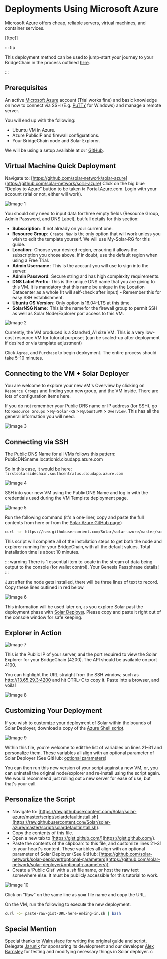 # Deployments Using Microsoft Azure

Microsoft Azure offers cheap, reliable servers, virtual machines, and container services.

[[toc]]

::: tip

This deployment method can be used to jump-start your journey to your BridgeChain in the process outlined [here](/deployer/deployer.html).

:::

## Prerequisites

An active [Microsoft Azure](https://azure.microsoft.com/en-us/) account (Trial works fine) and basic knowledge on how to connect via SSH (E.g. [PuTTY](https://www.putty.org/) for Windows) and manage a remote server.

You will end up with the following:

- Ubuntu VM in Azure.
- Azure PublicIP and firewall configurations.
- Your BridgeChain node and Solar Explorer.

We will be using a setup available at our [GitHub](https://github.com/solar-network/solar-azure).

## Virtual Machine Quick Deployment

Navigate to: [https://github.com/solar-network/solar-azure](https://github.com/solar-network/solar-azure)
Click on the big blue “Deploy to Azure” button to be taken to Portal.Azure.com. Login with your account (trial or not, either will work).

![Image 1](./assets/setup-with-azure/1.jpeg)

You should only need to input data for three empty fields (Resource Group, Admin Password, and DNS Label), but full details for this section:

- **Subscription** : If not already on your current one.
- **Resource Group** :  `Create New` is the only option that will work unless you wish to edit the template yourself. We will use My-Solar-RG for this guide.
- **Location** :  Choose your desired region, ensuring it allows the subscription you chose above. If in doubt, use the default region when using a Free Trial.
- **Admin Username** :  This is the account you will use to sign into the server.
- **Admin Password**:  Secure string and has high complexity requirements.
- **DNS Label Prefix** : This is the unique DNS name that you are giving to this VM. It is mandatory that this name be unique in the Location Datacenter as a whole (It will self-check after input) - Remember this for easy SSH establishment.
- **Ubuntu OS Version** : Only option is 16.04-LTS at this time.
- **SolarNSG Name** :  This is the name for the firewall group to permit SSH as well as Solar Node/Explorer port access to this VM.

![Image 2](./assets/setup-with-azure/2.png)

Currently, the VM produced is a Standard_A1 size VM. This is a very low-cost resource VM for tutorial purposes (can be scaled-up after deployment if desired or via template adjustment)

Click `Agree`, and `Purchase` to begin deployment. The entire process should take 5–10 minutes.

## Connecting to the VM + Solar Deployer

You are welcome to explore your new VM's Overview by clicking on `Resource Groups` and finding your new group, and the VM inside. There are lots of configuration items here.

If you do not remember your Public DNS name or IP address (for SSH), go to: `Resource Groups` > `My-Solar-RG` > `MyUbuntuVM` > `Overview`. This has all the general information you will need.

![Image 3](./assets/setup-with-azure/3.jpeg)

## Connecting via SSH

The Public DNS Name for all VMs follows this pattern:
PublicDNSname.locationid.cloudapp.azure.com

So in this case, it would be here: `firstsolarsidechain.southcentralus.cloudapp.azure.com`

![Image 4](./assets/setup-with-azure/4.png)

SSH into your new VM using the Public DNS Name and log in with the credentials used during the VM Template deployment page.

![Image 5](./assets/setup-with-azure/5.png)

Run the following command (it's a one-liner, copy and paste the full contents from here or from the [Solar Azure GitHub page](https://github.com/solar-network/solar-azure))

```bash
curl -o- https://raw.githubusercontent.com/Solar/solar-azure/master/script/solardefaultinstall.sh | bash
```

This script will complete all of the installation steps to get both the node and explorer running for your BridgeChain, with all the default values. Total installation time is about 10 minutes.

::: warning
There is 1 essential item to locate in the stream of data being output to the console (for wallet control). Your Genesis Passphrase details!
:::

Just after the node gets installed, there will be three lines of text to record. Copy these lines outlined in red below.

![Image 6](./assets/setup-with-azure/6.jpeg)

This information will be used later on, as you explore Solar past the deployment phase with [Solar Deployer](https://github.com/solar-network/solar-deployer). Please copy and paste it right out of the console window for safe keeping.

## Explorer in Action

![Image 7](./assets/setup-with-azure/7.png)

This is the Public IP of your server, and the port required to view the Solar Explorer for your BridgeChain (4200). The API should be available on port 4100.

You can highlight the URL straight from the SSH window, such as http://13.65.29.3:4200 and hit CTRL+C to copy it. Paste into a browser, and voila!

![Image 8](./assets/setup-with-azure/8.png)

## Customizing Your Deployment

If you wish to customize your deployment of Solar within the bounds of Solar Deployer, download a copy of the [Azure Shell script](https://raw.githubusercontent.com/Solar/solar-azure/master/script/solardefaultinstall.sh).

![Image 9](./assets/setup-with-azure/9.png)

Within this file, you’re welcome to edit the list of variables on lines 21–31 and personalize them. These variables all align with an optional parameter of Solar Deployer (See GitHub: [optional parameters](https://github.com/solar-network/solar-deployer#optional-parameters))

You can then run this new version of your script against a new VM, or, you can uninstall the original node/explorer and re-install using the script again. We would recommend just rolling out a new server for ease of use, but that's your call.

## Personalize the Script

- Navigate to: [https://raw.githubusercontent.com/Solar/solar-azure/master/script/solardefaultinstall.sh](https://raw.githubusercontent.com/Solar/solar-azure/master/script/solardefaultinstall.sh).
- Copy the contents of this file.
- Open a new tab to [https://gist.github.com/](https://gist.github.com/).
- Paste the contents of the clipboard to this file, and customize lines 21–31 to your heart's content. These variables all align with an optional parameter of Solar Deployer (See GitHub: [https://github.com/solar-network/solar-deployer#optional-parameters](https://github.com/solar-network/solar-deployer#optional-parameters)).
- Create a ‘Public Gist’ with a .sh file name, or host the raw text somewhere else. It must be publicly accessible for this tutorial to work.

![Image 10](./assets/setup-with-azure/10.jpeg)

Click on “Raw” on the same line as your file name and copy the URL.

On the VM, run the following to execute the new deployment.

```bash
curl -o- paste-raw-gist-URL-here-ending-in.sh | bash
```

## Special Mention

Special thanks to [Walrusface](https://medium.com/@walrusface) for writing the original guide and script, Delegate [Jarunik](https://medium.com/@jarunik) for sponsoring its development and our developer [Alex Barnsley](https://medium.com/@alexbarnsley) for testing and modifying necessary things in Solar deployer.
c
